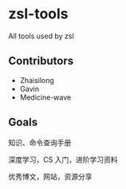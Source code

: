 # zsl-tools

All tools used by zsl

## Contributors

- Zhaisilong
- Gavin
- Medicine-wave

## Goals

知识、命令查询手册

深度学习，CS 入门，进阶学习资料

优秀博文，网站，资源分享